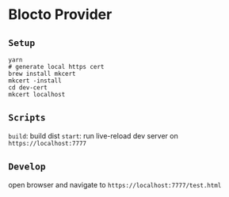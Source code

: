 # Blocto Provider

## `Setup`

```
yarn
# generate local https cert
brew install mkcert
mkcert -install
cd dev-cert
mkcert localhost
```

## `Scripts`

`build`: build dist
`start`: run live-reload dev server on `https://localhost:7777`

## `Develop`

open browser and navigate to `https://localhost:7777/test.html`

